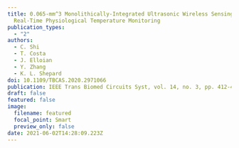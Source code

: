 ```yaml
---
title: 0.065-mm^3 Monolithically-Integrated Ultrasonic Wireless Sensing Mote for
  Real-Time Physiological Temperature Monitoring
publication_types:
  - "2"
authors:
  - C. Shi
  - T. Costa
  - J. Elloian
  - Y. Zhang
  - K. L. Shepard
doi: 10.1109/TBCAS.2020.2971066
publication: IEEE Trans Biomed Circuits Syst, vol. 14, no. 3, pp. 412-424, Jun 2020
draft: false
featured: false
image:
  filename: featured
  focal_point: Smart
  preview_only: false
date: 2021-06-02T14:28:09.223Z
---
```

